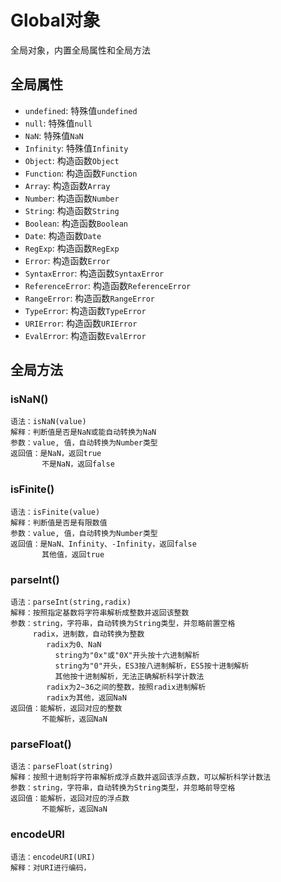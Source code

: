 # Global对象

全局对象，内置全局属性和全局方法

## 全局属性

* `undefined`: 特殊值`undefined`
* `null`: 特殊值`null`
* `NaN`: 特殊值`NaN`
* `Infinity`: 特殊值`Infinity`
* `Object`: 构造函数`Object`
* `Function`: 构造函数`Function`
* `Array`: 构造函数`Array`
* `Number`: 构造函数`Number`
* `String`: 构造函数`String`
* `Boolean`: 构造函数`Boolean`
* `Date`: 构造函数`Date`
* `RegExp`: 构造函数`RegExp`
* `Error`: 构造函数`Error`
* `SyntaxError`: 构造函数`SyntaxError`
* `ReferenceError`: 构造函数`ReferenceError`
* `RangeError`: 构造函数`RangeError`
* `TypeError`: 构造函数`TypeError`
* `URIError`: 构造函数`URIError`
* `EvalError`: 构造函数`EvalError`

## 全局方法

### isNaN()

```
语法：isNaN(value)
解释：判断值是否是NaN或能自动转换为NaN
参数：value, 值，自动转换为Number类型
返回值：是NaN，返回true
       不是NaN，返回false
```

### isFinite()

```
语法：isFinite(value)
解释：判断值是否是有限数值
参数：value, 值，自动转换为Number类型
返回值：是NaN、Infinity、-Infinity，返回false
       其他值，返回true
```

### parseInt()

```
语法：parseInt(string,radix)
解释：按照指定基数将字符串解析成整数并返回该整数
参数：string，字符串，自动转换为String类型，并忽略前置空格
     radix，进制数，自动转换为整数
        radix为0、NaN
          string为"0x"或"0X"开头按十六进制解析
          string为"0"开头，ES3按八进制解析，ES5按十进制解析
          其他按十进制解析，无法正确解析科学计数法
        radix为2~36之间的整数，按照radix进制解析
        radix为其他，返回NaN
返回值：能解析，返回对应的整数
       不能解析，返回NaN
```

### parseFloat()

```
语法：parseFloat(string)
解释：按照十进制将字符串解析成浮点数并返回该浮点数，可以解析科学计数法
参数：string，字符串，自动转换为String类型，并忽略前导空格
返回值：能解析，返回对应的浮点数
       不能解析，返回NaN
```

### encodeURI

```
语法：encodeURI(URI)
解释：对URI进行编码，
```
